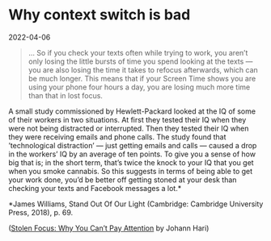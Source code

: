 # Why context switch is bad

2022-04-06

> ... So if you check your texts often while trying to work, you aren’t only losing the little bursts of time you spend looking at the texts — you are also losing the time it takes to refocus afterwards, which can be much longer. This means that if your Screen Time shows you are using your phone four hours a day, you are losing much more time than that in lost focus.

A small study commissioned by Hewlett-Packard looked at the IQ of some of their workers in two situations. At first they tested their IQ when they were not being distracted or interrupted. Then they tested their IQ when they were receiving emails and phone calls. The study found that ’technological distraction’ — just getting emails and calls — caused a drop in the workers’ IQ by an average of ten points. To give you a sense of how big that is; in the short term, that’s twice the knock to your IQ that you get when you smoke cannabis. So this suggests in terms of being able to get your work done, you’d be better off getting stoned at your desk than checking your texts and Facebook messages a lot.*

*James Williams, Stand Out Of Our Light (Cambridge: Cambridge University Press, 2018), p. 69.

([Stolen Focus: Why You Can’t Pay Attention](https://www.goodreads.com/book/show/57933306-stolen-focus) by Johann Hari)
